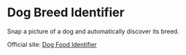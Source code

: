 # Dog Breed Identifier
Snap a picture of a dog and automatically discover its breed.

Official site: [Dog Food Identifier](https://hartator.github.io/dog-breed-identifier/ "Dog Food Identifier")
